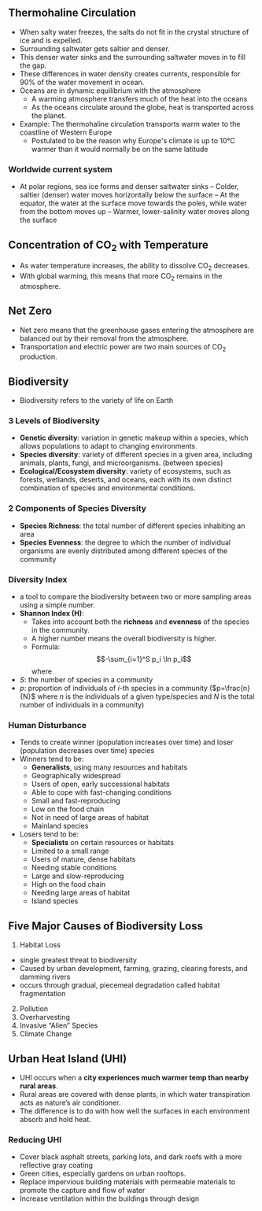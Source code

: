 ## Thermohaline Circulation
- When salty water freezes, the salts do not fit in the crystal structure of ice and is expelled.
- Surrounding saltwater gets saltier and denser.
- This denser water sinks and the surrounding saltwater moves in to fill the gap.
- These differences in water density creates currents, responsible for 90% of the water movement in ocean.
- Oceans are in dynamic equilibrium with the atmosphere
  - A warming atmosphere transfers much of the heat into the oceans
  - As the oceans circulate around the globe, heat is transported across the planet.
- Example: The thermohaline circulation transports warm water to the coastline of Western Europe
  - Postulated to be the reason why Europe's climate is up to 10°C warmer than it would normally be on the same latitude
### Worldwide current system
- At polar regions, sea ice forms and denser saltwater sinks
  – Colder, saltier (denser) water moves horizontally below the surface
– At the equator, the water at the surface move towards the poles, while water from the bottom moves up
  – Warmer, lower-salinity water moves along the surface
## Concentration of CO<sub>2</sub> with Temperature
- As water temperature increases, the ability to dissolve CO<sub>2</sub> decreases.
- With global warming, this means that more CO<sub>2</sub> remains in the atmosphere.
## Net Zero
- Net zero means that the greenhouse gases entering the atmosphere are balanced out by their removal from the atmosphere.
- Transportation and electric power are two main sources of CO<sub>2</sub> production.
## Biodiversity
- Biodiversity refers to the variety of life on Earth
### 3 Levels of Biodiversity
- **Genetic diversity**: variation in genetic makeup within a species, which allows populations to adapt to changing environments.
- **Species diversity**: variety of different species in a given area, including animals, plants, fungi, and microorganisms. (between species)
- **Ecological/Ecosystem diversity**: variety of ecosystems, such as forests, wetlands, deserts, and oceans, each with its own distinct combination of species and environmental conditions.
### 2 Components of Species Diversity
- **Species Richness**: the total number of different species inhabiting an area
- **Species Evenness**: the degree to which the number of individual organisms are evenly distributed among different species of the community
### Diversity Index
- a tool to compare the biodiversity between two or more sampling areas using a simple number.
- **Shannon Index (H)**:
  - Takes into account both the **richness** and **evenness** of the species in the community.
  - A higher number means the overall biodiversity is higher.
  - Formula: $$-\sum_{i=1}^S p_i \ln p_i$$ where
- $S$: the number of species in a community
- $p$: proportion of individuals of $i$-th species in a community ($p=\frac{n}{N}$ where $n$ is the individuals of a given type/species and $N$ is the total number of individuals in a community)
### Human Disturbance
- Tends to create winner (population increases over time) and loser (population decreases over time) species
- Winners tend to be:
  - **Generalists**, using many resources and habitats
  - Geographically widespread
  - Users of open, early successional habitats
  - Able to cope with fast-changing conditions
  - Small and fast-reproducing
  - Low on the food chain
  - Not in need of large areas of habitat
  - Mainland species
- Losers tend to be:
  - **Specialists** on certain resources or habitats
  - Limited to a small range
  - Users of mature, dense habitats
  - Needing stable conditions
  - Large and slow-reproducing
  - High on the food chain
  - Needing large areas of habitat
  - Island species
## Five Major Causes of Biodiversity Loss
1. Habitat Loss
  - single greatest threat to biodiversity
  - Caused by urban development, farming, grazing, clearing forests, and damming rivers
  - occurs through gradual, piecemeal degradation called habitat fragmentation
2. Pollution
3. Overharvesting
4. Invasive “Alien” Species
5. Climate Change
## Urban Heat Island (UHI)
- UHI occurs when a **city experiences much warmer temp than nearby rural areas**.
- Rural areas are covered with dense plants, in which water transpiration acts as nature’s air conditioner.
- The difference is to do with how well the surfaces in each environment absorb and hold heat.
### Reducing UHI
- Cover black asphalt streets, parking lots, and dark roofs with a more reflective gray coating
- Green cities, especially gardens on urban rooftops.
- Replace impervious building materials with permeable materials to promote the capture and flow of water
- Increase ventilation within the buildings through design